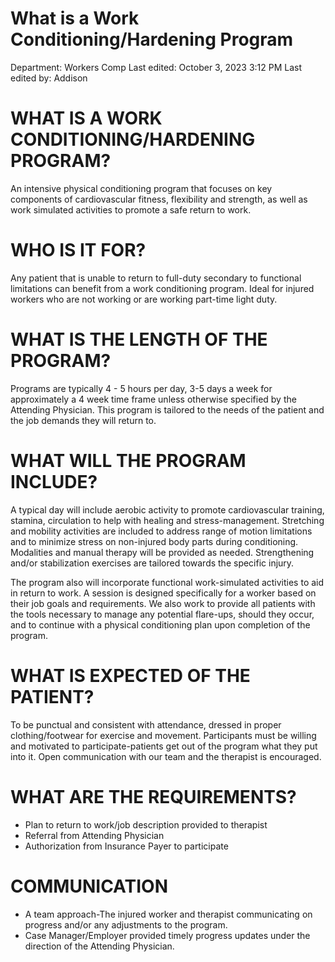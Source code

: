 # What is a Work Conditioning/Hardening Program

Department: Workers Comp
Last edited: October 3, 2023 3:12 PM
Last edited by: Addison

# WHAT IS A WORK CONDITIONING/HARDENING PROGRAM?

An intensive physical conditioning program that focuses on key components of cardiovascular fitness,
flexibility and strength, as well as work simulated activities to promote a safe return to work.

# WHO IS IT FOR?

Any patient that is unable to return to full-duty secondary to functional limitations can benefit from a
work conditioning program. Ideal for injured workers who are not working or are working part-time
light duty.

# WHAT IS THE LENGTH OF THE PROGRAM?

Programs are typically 4 - 5 hours per day, 3-5 days a week for approximately a 4 week time frame unless
otherwise specified by the Attending Physician. This program is tailored to the needs of the patient and
the job demands they will return to.

# WHAT WILL THE PROGRAM INCLUDE?

A typical day will include aerobic activity to promote cardiovascular training, stamina, circulation to help
with healing and stress-management. Stretching and mobility activities are included to address range of
motion limitations and to minimize stress on non-injured body parts during conditioning. Modalities
and manual therapy will be provided as needed. Strengthening and/or stabilization exercises are
tailored towards the specific injury.

The program also will incorporate functional work-simulated activities to aid in return to work. A session
is designed specifically for a worker based on their job goals and requirements. We also work to provide
all patients with the tools necessary to manage any potential flare-ups, should they occur, and to
continue with a physical conditioning plan upon completion of the program.

# WHAT IS EXPECTED OF THE PATIENT?

To be punctual and consistent with attendance, dressed in proper clothing/footwear for exercise and
movement. Participants must be willing and motivated to participate-patients get out of the program
what they put into it. Open communication with our team and the therapist is encouraged.

# WHAT ARE THE REQUIREMENTS?

- Plan to return to work/job description provided to therapist
- Referral from Attending Physician
- Authorization from Insurance Payer to participate

# COMMUNICATION

- A team approach-The injured worker and therapist communicating on progress and/or any
adjustments to the program.
- Case Manager/Employer provided timely progress updates under the direction of the Attending
Physician.